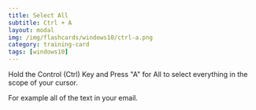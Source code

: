 ```yaml
---
title: Select All
subtitle: Ctrl + A
layout: modal
img: /img/flashcards/windows10/ctrl-a.png
category: training-card
tags: [windows10]  
---
```

Hold the Control (Ctrl) Key and Press "A" for All to select everything in the scope of your cursor.

For example all of the text in your email.

